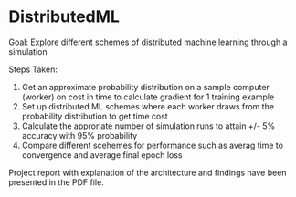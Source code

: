 # DistributedML
Goal: Explore different schemes of distributed machine learning through a simulation

Steps Taken:
1. Get an approximate probability distribution on a sample computer (worker) on cost in time to calculate gradient for 1 training example
2. Set up distributed ML schemes where each worker draws from the probability distribution to get time cost
3. Calculate the approriate number of simulation runs to attain +/- 5% accuracy with 95% probability
4. Compare different scehemes for performance such as averag time to convergence and average final epoch loss

Project report with explanation of the architecture and findings have been presented in the PDF file.
